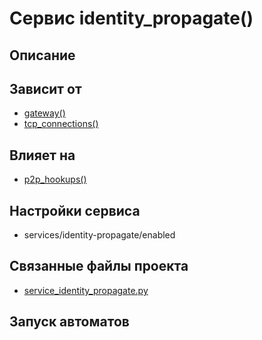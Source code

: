 # Сервис identity_propagate()


## Описание



## Зависит от
* [gateway()](services/service_gateway.md)
* [tcp_connections()](services/service_tcp_connections.md)


## Влияет на
* [p2p_hookups()](services/service_p2p_hookups.md)


## Настройки сервиса
* services/identity-propagate/enabled



## Связанные файлы проекта
* [service_identity_propagate.py](services/service_identity_propagate.py)



## Запуск автоматов
